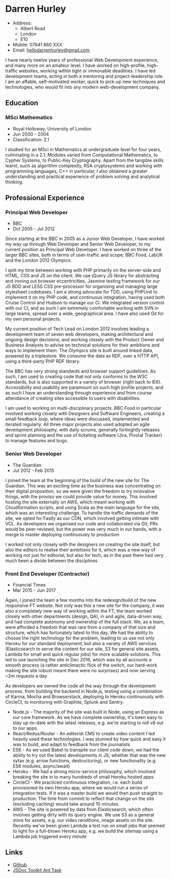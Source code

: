# Darren Hurley

* Address:
    * Albert Road
    * London
    * E10
* Mobile: 07841 860 XXX
* Email: hellodarrenhurley@gmail.com

I have nearly twelve years of professional Web Development experience, and many more on an amateur level. I have worked on high-profile, high-traffic websites, working within tight or immovable deadlines. I have led development teams, acting in both a mentoring and project-leadership role. I am an affable, self-motivated worker, quick to pick-up new techniques and technologies, who would fit into any modern web-development company.

## Education

### MSci Mathematics

* Royal Holloway, University of London
* Jun 2000 - 2004
* Classification: 2.1

I studied for an MSci in Mathematics at undergraduate level for four years, culminating in a 2.1. Modules varied from Computational Mathematics, to Cypher Systems, to Public-Key Cryptography. Apart from the tangible skills learnt, such as algorithm complexity, RSA cryptosystems and working with programming languages, C++ in particular, I also obtained a greater understanding and practical experience of problem solving and analytical thinking.

## Professional Experience

### Principal Web Developer

* BBC
* Oct 2005 - Jul 2012

Since starting at the BBC in 2005 as a Junior Web Developer, I have worked my way up through Web Developer and Senior Web Developer, to my current position as Principal Web Developer. I have worked on three of the larger BBC sites, both in terms of user-traffic and scope; BBC Food, LabUK and the London 2012 Olympics.

I split my time between working with PHP primarily on the server-side and HTML, CSS and JS on the client. We use jQuery JS library for abstracting and ironing out browser eccentricities, Jasmine testing framework for our JS BDD and LESS CSS pre-processor for organising and managing large stylesheet codebases. I am a strong advocate for TDD, using PHPUnit to implement it on my PHP code, and continuous integration, having used both Cruise Control and Hudson to manage our CI. We integrated version control with our CI, and as such I am extremely comfortable working with SVN in large teams, spread over a wide, geographical area. I have also used Git for my own personal projects.

My current position of Tech Lead on London 2012 involves leading a development team of seven web developers, making architectural and ongoing design decisions, and working closely with the Product Owner and Business Analysts to advise on technical solutions for their ambitions and ways to implement them. The Olympics site is built around linked data, powered by a triplestore. We consume the data as RDF, over a HTTP API, using a third-party PHP RDF library.

The BBC has very strong standards and browser support guidelines. As such, I am used to creating code that not only conforms to the W3C standards, but is also supported in a variety of browser (right back to IE6). Accessibility and usability are paramount on such high profile projects, and as such I have an understanding through experience and from course attendance of creating sites accessible to users with disabilities.

I am used to working on multi-disciplinary projects. BBC Food in particular involved working closely with Designers and Software Engineers, creating a small feedback loop, where ideas were discussed, implemented and iterated regularly. All three major projects also used adopted an agile development philosophy, with daily scrums, generally fortnightly releases and sprint planning and the use of ticketing software (Jira, Pivotal Tracker) to manage features and bugs.

### Senior Web Developer

* The Guardian
* Jul 2012 - Feb 2015

I joined the team at the beginning of the build of the new site for The Guardian. This was an exciting time as the business was concentrating on their digital proposition, so we were given the freedom to try innovative things, with the proviso we could provide value for money. This involved hosting the site externally on AWS, which meant working with Cloudformation scripts, and using Scala as the main language for the site, which was an interesting challenge. To handle the traffic demands of the site, we opted for Fastly as our CDN, which involved getting intimate with VCL. As developers we organised our code and collaborated via Git; PRs would be peer-reviewd, but the power was very much in our hands, with a merge to master deploying continuously to production

I worked not only closely with the designers on creating the site itself, but also the editors to realise their ambitions for it, which was a new way of working not just for editorial, but also for tech, as in the past there had very much been a divide between the disciplines

### Front End Developer (Contractor)

* Financial Times
* Mar 2015 - Jun 2017

Again, I joined the team a few months into the redesign/build of the new responsive FT website. Not only was this a new site for the company, it was also a completely new way of working within the FT; the team worked closely with other departments (design, QA), in and agile, data-driven way, and had complete autonomy and ownership of the full stack. We, as a team, were afforded a freedom that was rare from a company of that size and structure, which has fortunately latest to this day. We had the ability to choose the right technology for the problem, leading to us use not only Heroku for our standard deployment, but also a variety of AWS services (Elasticsearch to serve the content for our site, S3 for general site assets, Lambda for small and quick regular jobs) for more scalable solutions. This led to use launching the site in Dec 2016, which was by all accounts a smooth process (a rather anticlimactic flick of the switch, our hard-work making the site robust meant there were no surprises) and now serving ~2m requests a day

As developers we owned the code all the way through the development process, from building the backend in Node.js, testing using a combination of Karma, Mocha and Browserstack, deploying to Heroku continuously with CircleCI, to monitoring with Graphite, Splunk and Sentry.

* Node.js - The majority of the site was built in Node, using an Express as our core framework. As we have complete ownership, it's been easy to stay up-to-date with the latest releases, e.g. we're starting to roll v8 out to our apps.
* React/Redux/Router - An editorial CMS to create video content I led heavily used these technologies. I was stunned by how quick and easy it was to build, and adapt to feedback from the journalists
* ES6 - As we used Babel to transpile our client code down, we had the ability to try out the latest developments in JS; whether that was the new sytax (e.g. arrow functions, destructuring), or new functionality (e.g. ES6 modules, async/await)
* Heroku - We had a strong micro-service philosophy, which involved breaking the site in to many hundreds of small Heroku hosted apps
* CircleCI - We practiced continuous integration, i.e. each build provisioned its own Heroku app, where we would run a series of integration tests. If it was a master build we would then push straight to production. The time from commit to reflect that change on the site (excluding caching) would take around 10 minutes.
* AWS - The site is powered by data from Elasticsearch, which often involves getting dirty with its query engine. We use S3 as a general store for assets, e.g. our video renditions, image assets on the site. Recently we've been given Lambda a test run on small jobs that seemed to light for a full-blown Heroku app, e.g. we build the sitemap using a Lambda job triggered every minute

## Links

 * [Github](https://github.com/ironsidevsquincy)
 * [JSDoc Toolkit Ant Task](http://code.google.com/p/jsdoc-toolkit-ant-task/)
